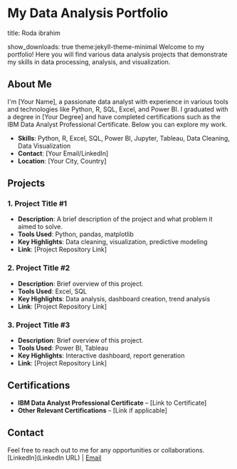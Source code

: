 # My Data Analysis Portfolio
title: Roda ibrahim

show_downloads: true
theme:jekyll-theme-minimal
Welcome to my portfolio! Here you will find various data analysis projects that demonstrate my skills in data processing, analysis, and visualization.

## About Me

I'm [Your Name], a passionate data analyst with experience in various tools and technologies like Python, R, SQL, Excel, and Power BI. I graduated with a degree in [Your Degree] and have completed certifications such as the IBM Data Analyst Professional Certificate. Below you can explore my work.

- **Skills**: Python, R, Excel, SQL, Power BI, Jupyter, Tableau, Data Cleaning, Data Visualization
- **Contact**: [Your Email/LinkedIn]
- **Location**: [Your City, Country]

## Projects

### 1. **Project Title #1**  
- **Description**: A brief description of the project and what problem it aimed to solve.  
- **Tools Used**: Python, pandas, matplotlib  
- **Key Highlights**: Data cleaning, visualization, predictive modeling  
- **Link**: [Project Repository Link]  

### 2. **Project Title #2**  
- **Description**: Brief overview of this project.  
- **Tools Used**: Excel, SQL  
- **Key Highlights**: Data analysis, dashboard creation, trend analysis  
- **Link**: [Project Repository Link]

### 3. **Project Title #3**  
- **Description**: Brief overview of this project.  
- **Tools Used**: Power BI, Tableau  
- **Key Highlights**: Interactive dashboard, report generation  
- **Link**: [Project Repository Link]

## Certifications

- **IBM Data Analyst Professional Certificate** – [Link to Certificate]
- **Other Relevant Certifications** – [Link if applicable]

## Contact

Feel free to reach out to me for any opportunities or collaborations.  
[LinkedIn](LinkedIn URL) | [Email](mailto:your-email@example.com)
